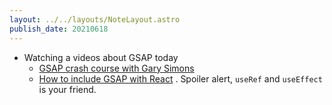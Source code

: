 ```yaml
---
layout: ../../layouts/NoteLayout.astro
publish_date: 20210618
---
```


- Watching a videos about GSAP today
  - [GSAP crash course with Gary Simons](https://www.youtube.com/watch?v=YqOhQWbouCE)
  - [How to include GSAP with React](https://www.youtube.com/watch?v=CuH0eBFuZtM) . Spoiler alert, `useRef` and `useEffect` is your friend.
